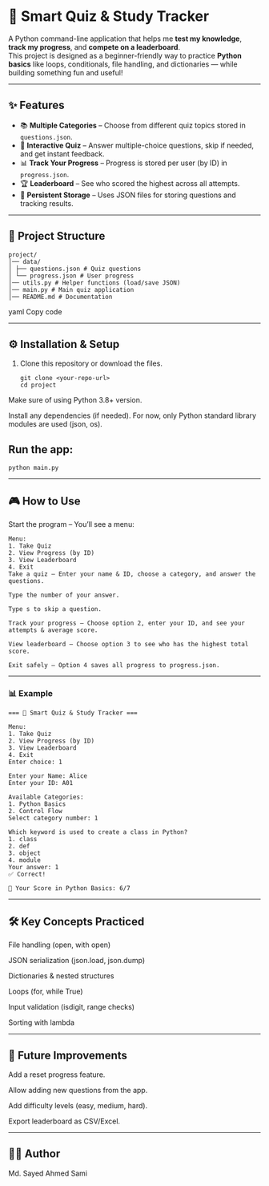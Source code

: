 # 🧠 Smart Quiz & Study Tracker  

A Python command-line application that helps me **test my knowledge**, **track my progress**, and **compete on a leaderboard**.  
This project is designed as a beginner-friendly way to practice **Python basics** like loops, conditionals, file handling, and dictionaries — while building something fun and useful!  

---

## ✨ Features
- 📚 **Multiple Categories** – Choose from different quiz topics stored in `questions.json`.  
- 🎯 **Interactive Quiz** – Answer multiple-choice questions, skip if needed, and get instant feedback.  
- 📊 **Track Your Progress** – Progress is stored per user (by ID) in `progress.json`.  
- 🏆 **Leaderboard** – See who scored the highest across all attempts.  
- 💾 **Persistent Storage** – Uses JSON files for storing questions and tracking results.  

---

## 📂 Project Structure
```
project/
│── data/
│ ├── questions.json # Quiz questions
│ └── progress.json # User progress
│── utils.py # Helper functions (load/save JSON)
│── main.py # Main quiz application
│── README.md # Documentation
```
yaml
Copy code

---

## ⚙️ Installation & Setup
1. Clone this repository or download the files.  
   ```
   git clone <your-repo-url>
   cd project

Make sure of using Python 3.8+ version.

Install any dependencies (if needed). For now, only Python standard library modules are used (json, os).

## Run the app:
```
python main.py
```
---

## 🎮 How to Use
Start the program – You’ll see a menu:

```
Menu:
1. Take Quiz
2. View Progress (by ID)
3. View Leaderboard
4. Exit
Take a quiz – Enter your name & ID, choose a category, and answer the questions.

Type the number of your answer.

Type s to skip a question.

Track your progress – Choose option 2, enter your ID, and see your attempts & average score.

View leaderboard – Choose option 3 to see who has the highest total score.

Exit safely – Option 4 saves all progress to progress.json.
```
---
### 📊 Example
```
=== 🧠 Smart Quiz & Study Tracker ===

Menu:
1. Take Quiz
2. View Progress (by ID)
3. View Leaderboard
4. Exit
Enter choice: 1

Enter your Name: Alice
Enter your ID: A01

Available Categories:
1. Python Basics
2. Control Flow
Select category number: 1

Which keyword is used to create a class in Python?
1. class
2. def
3. object
4. module
Your answer: 1
✅ Correct!

🎉 Your Score in Python Basics: 6/7
```
---

## 🛠️ Key Concepts Practiced
File handling (open, with open)

JSON serialization (json.load, json.dump)

Dictionaries & nested structures

Loops (for, while True)

Input validation (isdigit, range checks)

Sorting with lambda

---

## 🚀 Future Improvements
Add a reset progress feature.

Allow adding new questions from the app.

Add difficulty levels (easy, medium, hard).

Export leaderboard as CSV/Excel.

---

## 👨‍💻 Author
Md. Sayed Ahmed Sami
